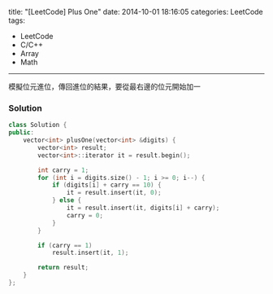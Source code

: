 title: "[LeetCode] Plus One"
date: 2014-10-01 18:16:05
categories: LeetCode
tags:
- LeetCode
- C/C++
- Array
- Math
---
模擬位元進位，傳回進位的結果，要從最右邊的位元開始加一

<!-- more -->

### Solution

``` c++
class Solution {
public:
    vector<int> plusOne(vector<int> &digits) {
        vector<int> result;
        vector<int>::iterator it = result.begin();

        int carry = 1;
        for (int i = digits.size() - 1; i >= 0; i--) {
            if (digits[i] + carry == 10) {
                it = result.insert(it, 0);
            } else {
                it = result.insert(it, digits[i] + carry);
                carry = 0;
            }
        }

        if (carry == 1)
            result.insert(it, 1);

        return result;
    }
};
```

